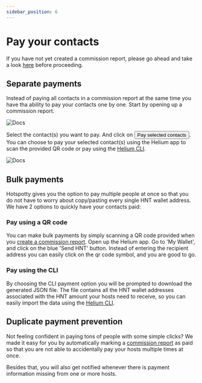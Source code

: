 ```yaml
---
sidebar_position: 6
---
```


# Pay your contacts

If you have not yet created a commission report, please go ahead and take a look [here](../hotspotty-workspace/generate-commission-reports) before proceeding.

## Separate payments

Instead of paying all contacts in a commission report at the same time you have tha ability to pay your contacts one by one. Start by opening up a commission report.

![Docs](/img/workspace/pay-seperately-1.png)

Select the contact(s) you want to pay. And click on <button class="hotspotty-button">Pay selected contacts</button>.
You can choose to pay your selected contact(s) using the Helium app to scan the provided QR code or pay using the [Helium CLI](https://docs.helium.com/wallets/cli-wallet/).

![Docs](/img/workspace/pay-seperately-2.png)

## Bulk payments

Hotspotty gives you the option to pay multiple people at once so that you do not have to worry about copy/pasting every single HNT wallet address. We have 2 options to quickly have your contacts paid:

### Pay using a QR code

You can make bulk payments by simply scanning a QR code provided when you [create a commission report](../hotspotty-workspace/generate-commission-reports). Open up the Helium app. Go to 'My Wallet', and click on the blue 'Send HNT' button. Instead of entering the recipient address you can easily click on the qr code symbol, and you are good to go.

### Pay using the CLI

By choosing the CLI payment option you will be prompted to download the generated JSON file. The file contains all the HNT wallet addresses associated with the HNT amount your hosts need to receive, so you can easily import the data using the [Helium CLI](https://docs.helium.com/wallets/cli-wallet/).

## Duplicate payment prevention

Not feeling confident in paying tons of people with some simple clicks? We made it easy for you by automatically marking a [commission report](../hotspotty-workspace/generate-commission-reports) as paid so that you are not able to accidentally pay your hosts multiple times at once.

Besides that, you will also get notified whenever there is payment information missing from one or more hosts.
